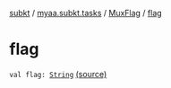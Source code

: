 [subkt](../../index.md) / [myaa.subkt.tasks](../index.md) / [MuxFlag](index.md) / [flag](./flag.md)

# flag

`val flag: `[`String`](https://kotlinlang.org/api/latest/jvm/stdlib/kotlin/-string/index.html) [(source)](https://github.com/Myaamori/SubKt/blob/0.1.10/src/main/kotlin/myaa/subkt/tasks/muxtask.kt#L27)
